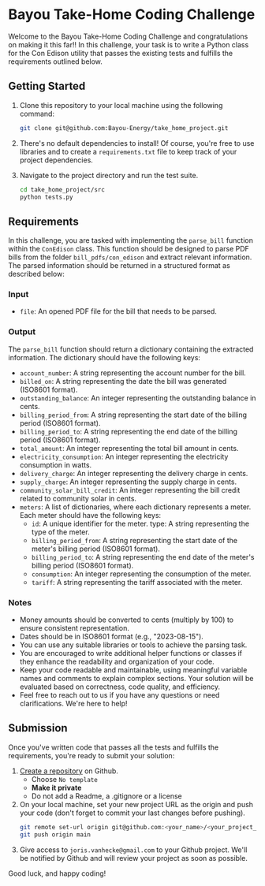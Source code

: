 # Bayou Take-Home Coding Challenge

Welcome to the Bayou Take-Home Coding Challenge and congratulations on making it this far!! In this challenge, your task is to write a Python class for the Con Edison utility that passes the existing tests and fulfills the requirements outlined below.

## Getting Started

1. Clone this repository to your local machine using the following command:
    ```sh
    git clone git@github.com:Bayou-Energy/take_home_project.git
2. There's no default dependencies to install! Of course, you're free to use libraries and to create a `requirements.txt` file to keep track of your project dependencies.

3. Navigate to the project directory and run the test suite.
    ```sh
    cd take_home_project/src
    python tests.py

## Requirements

In this challenge, you are tasked with implementing the `parse_bill` function within the `ConEdison` class. This function should be designed to parse PDF bills from the folder `bill_pdfs/con_edison` and extract relevant information. The parsed information should be returned in a structured format as described below:

### Input

- `file`: An opened PDF file for the bill that needs to be parsed.

### Output

The `parse_bill` function should return a dictionary containing the extracted information. The dictionary should have the following keys:

- `account_number`: A string representing the account number for the bill.
- `billed_on`: A string representing the date the bill was generated (ISO8601 format).
- `outstanding_balance`: An integer representing the outstanding balance in cents.
- `billing_period_from`: A string representing the start date of the billing period (ISO8601 format).
- `billing_period_to`: A string representing the end date of the billing period (ISO8601 format).
- `total_amount`: An integer representing the total bill amount in cents.
- `electricity_consumption`: An integer representing the electricity consumption in watts.
- `delivery_charge`: An integer representing the delivery charge in cents.
- `supply_charge`: An integer representing the supply charge in cents.
- `community_solar_bill_credit`: An integer representing the bill credit related to community solar in cents.
- `meters`: A list of dictionaries, where each dictionary represents a meter. Each meter should have the following keys:
    - `id`: A unique identifier for the meter.
        type: A string representing the type of the meter.
    - `billing_period_from`: A string representing the start date of the meter's billing period (ISO8601 format).
    - `billing_period_to`: A string representing the end date of the meter's billing period (ISO8601 format).
    - `consumption`: An integer representing the consumption of the meter.
    - `tariff`: A string representing the tariff associated with the meter.

### Notes

- Money amounts should be converted to cents (multiply by 100) to ensure consistent representation.
- Dates should be in ISO8601 format (e.g., "2023-08-15").
- You can use any suitable libraries or tools to achieve the parsing task.
- You are encouraged to write additional helper functions or classes if they enhance the readability and organization of your code.
- Keep your code readable and maintainable, using meaningful variable names and comments to explain complex sections.
Your solution will be evaluated based on correctness, code quality, and efficiency.
- Feel free to reach out to us if you have any questions or need clarifications. We're here to help!

## Submission

Once you've written code that passes all the tests and fulfills the requirements, you're ready to submit your solution:
1. [Create a repository](https://github.com/new) on Github.
    - Choose `No template`
    - **Make it private**
    - Do not add a Readme, a .gitignore or a license
2. On your local machine, set your new project URL as the origin and push your code (don't forget to commit your last changes before pushing).
    ```sh
    git remote set-url origin git@github.com:<your_name>/<your_project_name>.git
    git push origin main
3. Give access to `joris.vanhecke@gmail.com` to your Github project. We'll be notified by Github and will review your project as soon as possible.

Good luck, and happy coding!